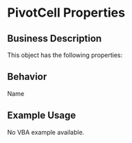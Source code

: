 # PivotCell Properties

## Business Description
This object has the following properties:

## Behavior
Name

## Example Usage
No VBA example available.